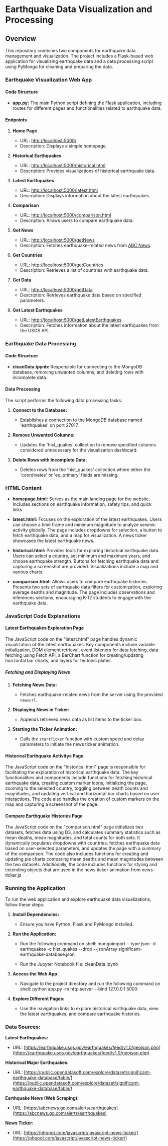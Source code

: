 # Earthquake Data Visualization and Processing

## Overview

This repository combines two components for earthquake data management and visualization. The project includes a Flask-based web application for visualizing earthquake data and a data processing script using PyMongo for cleaning and preparing the data.

### Earthquake Visualization Web App

#### Code Structure

- **app.py:** The main Python script defining the Flask application, including routes for different pages and functionalities related to earthquake data.

#### Endpoints

1. **Home Page**
   - URL: [http://localhost:5000/](http://localhost:5000/)
   - Description: Displays a simple homepage.

2. **Historical Earthquakes**
   - URL: [http://localhost:5000/historical.html](http://localhost:5000/historical.html)
   - Description: Provides visualizations of historical earthquake data.

3. **Latest Earthquakes**
   - URL: [http://localhost:5000/latest.html](http://localhost:5000/latest.html)
   - Description: Displays information about the latest earthquakes.

4. **Comparison**
   - URL: [http://localhost:5000/comparison.html](http://localhost:5000/comparison.html)
   - Description: Allows users to compare earthquake data.

5. **Get News**
   - URL: [http://localhost:5000/getNews](http://localhost:5000/getNews)
   - Description: Fetches earthquake-related news from [ABC News](https://abcnews.go.com/alerts/earthquakes).

6. **Get Countries**
   - URL: [http://localhost:5000/getCountries](http://localhost:5000/getCountries)
   - Description: Retrieves a list of countries with earthquake data.

7. **Get Data**
   - URL: [http://localhost:5000/getData](http://localhost:5000/getData)
   - Description: Retrieves earthquake data based on specified parameters.

8. **Get Latest Earthquakes**
   - URL: [http://localhost:5000/getLatestEarthquakes](http://localhost:5000/getLatestEarthquakes)
   - Description: Fetches information about the latest earthquakes from the USGS API.

### Earthquake Data Processing

#### Code Structure

- **cleanData.ipynb:** Responsible for connecting to the MongoDB database, removing unwanted columns, and deleting rows with incomplete data.

#### Data Processing

The script performs the following data processing tasks:

1. **Connect to the Database:**
   - Establishes a connection to the MongoDB database named 'earthquakes' on port 27017.

2. **Remove Unwanted Columns:**
   - Updates the 'hist_quakes' collection to remove specified columns considered unnecessary for the visualization dashboard.

3. **Delete Rows with Incomplete Data:**
   - Deletes rows from the 'hist_quakes' collection where either the 'coordinates' or 'eq_primary' fields are missing.

### HTML Content

- **homepage.html:** Serves as the main landing page for the website. Includes sections on earthquake information, safety tips, and quick links.

- **latest.html:** Focuses on the exploration of the latest earthquakes. Users can choose a time frame and minimum magnitude to analyze seismic activity globally. The page includes dropdowns for selection, a button to fetch earthquake data, and a map for visualization. A news ticker showcases the latest earthquake news.

- **historical.html:** Provides tools for exploring historical earthquake data. Users can select a country, set minimum and maximum years, and choose earthquake strength. Buttons for fetching earthquake data and capturing a screenshot are provided. Visualizations include a map and various charts.

- **comparison.html:** Allows users to compare earthquake histories. Presents two sets of earthquake data filters for customization, exploring average deaths and magnitude. The page includes observations and inferences sections, encouraging K-12 students to engage with the earthquake data.

### JavaScript Code Explanations

#### Latest Earthquakes Exploration Page

The JavaScript code on the "latest.html" page handles dynamic visualization of the latest earthquakes. Key components include variable initialization, DOM element retrieval, event listeners for data fetching, data fetching using Fetch API, a BarChart function for creating/updating horizontal bar charts, and layers for tectonic plates.


##### Fetching and Displaying News

1. **Fetching News Data:**
   - Fetches earthquake-related news from the server using the provided `newsurl`.

2. **Displaying News in Ticker:**
   - Appends retrieved news data as list items to the ticker box.

3. **Starting the Ticker Animation:**
   - Calls the `startTicker` function with custom speed and delay parameters to initiate the news ticker animation.


#### Historical Earthquake Activitys Page

The JavaScript code on the "historical.html" page is responsible for facilitating the exploration of historical earthquake data. The key functionalities and components include functions for fetching historical earthquake data, creating custom marker icons, initializing the page, zooming to the selected country, toggling between death counts and magnitudes, and updating vertical and horizontal bar charts based on user interactions. The code also handles the creation of custom markers on the map and capturing a screenshot of the page.

#### Compare Earthquake Histories Page

The JavaScript code on the "comparison.html" page initializes two datasets, fetches data using D3, and calculates summary statistics such as mean deaths, mean magnitudes, and total counts for both sets. It dynamically populates dropdowns with countries, fetches earthquake data based on user-selected parameters, and updates the page with a summary of the comparison. The code also includes functions for creating and updating pie charts comparing mean deaths and mean magnitudes between the two datasets. Additionally, the code includes functions for styling and extending objects that are used in the news ticker animation from news-ticker.js

### Running the Application

To run the web application and explore earthquake data visualizations, follow these steps:

1. **Install Dependencies:**
   - Ensure you have Python, Flask and PyMongo installed. 

2. **Run the Application:**

    - Run the following command on shell:
    mongoimport --type json -d earthquakes -c hist_quakes --drop --jsonArray significant-earthquake-database.json

    - Run the Jupyter Notebook file:
    cleanData.ipynb

3. **Access the Web App:**
    - Navigate to the project directory and run the following command on shell:
    python app.py -m http.server --bind 127.0.0.1 5000


4. **Explore Different Pages:**
   - Use the navigation links to explore historical earthquake data, view the latest earthquakes, and compare earthquake histories.

### Data Sources:

**Latest Earthquakes:**
- URL: [https://earthquake.usgs.gov/earthquakes/feed/v1.0/geojson.php](https://earthquake.usgs.gov/earthquakes/feed/v1.0/geojson.php)

**Historical Major Earthquakes:**
- URL: [https://public.opendatasoft.com/explore/dataset/significant-earthquake-database/table/](https://public.opendatasoft.com/explore/dataset/significant-earthquake-database/table/)

**Earthquake News (Web Scraping):**
- URL: [https://abcnews.go.com/alerts/earthquakes](https://abcnews.go.com/alerts/earthquakes)

**News Ticker:**
- URL: [https://phppot.com/javascript/javascript-news-ticker/](https://phppot.com/javascript/javascript-news-ticker/)



